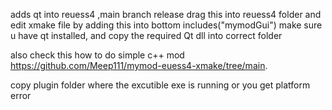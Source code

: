 adds qt into reuess4 ,main branch release drag this into reuess4 folder and edit xmake file by adding this into bottom includes("mymodGui")   make sure u have qt installed, and copy the required Qt dll into correct folder

also check this how to do simple c++ mod https://github.com/Meep111/mymod-euess4-xmake/tree/main.

copy plugin folder where the excutible exe is running or you get platform error
